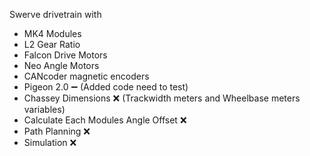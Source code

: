 Swerve drivetrain with
-  MK4 Modules 
-  L2 Gear Ratio 
-  Falcon Drive Motors 
-  Neo Angle Motors 
-  CANcoder magnetic encoders
-  Pigeon 2.0 ➖ (Added code need to test)
-  Chassey Dimensions ❌ (Trackwidth meters and Wheelbase meters variables)
-  Calculate Each Modules Angle Offset ❌
-  Path Planning ❌
-  Simulation ❌
